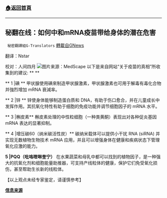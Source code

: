 ###  [:house:返回首頁](https://github.com/ourhimalayas/txt)
---


## 秘翻在线：如何中和mRNA疫苗带给身体的潜在危害
` 秘密翻譯組G-Translators` [轉載自GNews](https://gnews.org/zh-hans/1567296/)

翻译：Nstar

校对：人间四月
![](https://assets.gnews.org/wp-content/uploads/2021/10/Screenshot-2021-10-01-235352.jpg)图片来源：MedScape
以下是来自网站“关于疫苗的真相”所收集到的建议: ** **

** 1 |碘 ** 甲状腺使用碘來制造甲状腺激素，甲状腺激素也可用于解毒有毒化合物并強烈增加 mRNA 衰減率。

** 2 |锌 ** 锌使身体能够制造蛋白质和 DNA，有助于伤口愈合，并在儿童成长中发挥作用。其抗氧化特性有助于细胞的免疫功能并调节细胞因子的 mRNA 水平。

** 3 |槲皮素** 槲皮素处理的中性粒细胞（一种类黄酮）表现出对各种促炎基因 mRNA 表达的显著抑制。

** 4 |增压碳60（纳米碳活性炭）** 碳纳米载体可以提供小干扰 RNA (siRNA) 并实现无数植物生物技术 mRNA 应用，并且可以增强身体在健康和疾病状态下管理氧化应激的能力。

**5 |PQQ（吡咯喹啉奎宁）** 在水果蔬菜和母乳中都可以找到的植物因子，是一种强大的抗氧化剂和细胞能量助推器，可支持产线粒体的健康，保护它们免受氧化损伤，甚至帮助生长新的线粒体。

【以上观点未经专家鉴定，请谨慎参考】

**[信息来源](https://thetruthaboutvaccines.com/stop-damage-mrna-vaccines/)**

